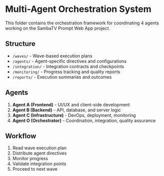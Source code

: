 # Multi-Agent Orchestration System

This folder contains the orchestration framework for coordinating 4 agents working on the SambaTV Prompt Web App project.

## Structure

- `/waves/` - Wave-based execution plans
- `/agents/` - Agent-specific directives and configurations
- `/integration/` - Integration contracts and checkpoints
- `/monitoring/` - Progress tracking and quality reports
- `/reports/` - Execution summaries and outcomes

## Agents

1. **Agent A (Frontend)** - UI/UX and client-side development
2. **Agent B (Backend)** - API, database, and server logic
3. **Agent C (Infrastructure)** - DevOps, deployment, monitoring
4. **Agent O (Orchestrator)** - Coordination, integration, quality assurance

## Workflow

1. Read wave execution plan
2. Distribute agent directives
3. Monitor progress
4. Validate integration points
5. Proceed to next wave